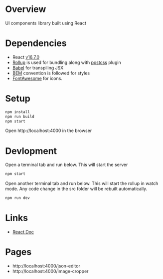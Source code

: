 # Overview
UI components library built using React

# Dependencies
- React [v16.7.0](https://reactjs.org/versions)
- [Rollup](https://rollupjs.org) is used for bundling along with [postcss](https://www.npmjs.com/package/rollup-plugin-postcss) plugin
- [Babel](https://babeljs.io/) for transpiling JSX
- [BEM](http://getbem.com/introduction/) convention is followed for styles
- [FontAwesome](https://fontawesome.com/icons?d=gallery&m=free) for icons.

# Setup
```bash
npm install
npm run build
npm start
```
Open http://localhost:4000 in the browser

# Devlopment
Open a terminal tab and run below. This will start the server
```bash
npm start
```

Open another terminal tab and run below. This will start the rollup in watch mode. Any code change in the src folder will be rebuilt automatically.
```bash
npm run dev
```

# Links

- [React Doc](https://reactjs.org/docs/react-component.html)

# Pages

- http://localhost:4000/json-editor
- http://localhost:4000/image-cropper
